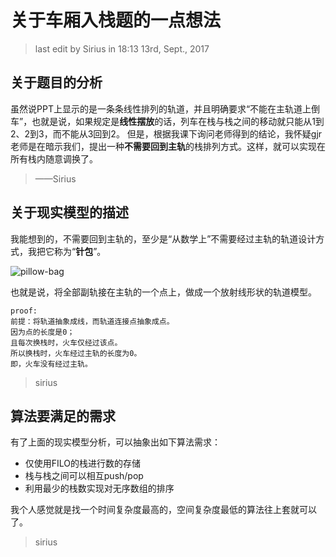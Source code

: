 # 关于车厢入栈题的一点想法

> last edit by Sirius in 18:13 13rd, Sept., 2017

## 关于题目的分析

虽然说PPT上显示的是一条条线性排列的轨道，并且明确要求“不能在主轨道上倒车”，也就是说，如果规定是**线性摆放**的话，列车在栈与栈之间的移动就只能从1到2、2到3，而不能从3回到2。
但是，根据我课下询问老师得到的结论，我怀疑gjr老师是在暗示我们，提出一种**不需要回到主轨**的栈排列方式。这样，就可以实现在所有栈内随意调换了。

> ——Sirius

## 关于现实模型的描述

我能想到的，不需要回到主轨的，至少是“从数学上”不需要经过主轨的轨道设计方式，我把它称为“**针包**”。

![pillow-bag](https://g-search1.alicdn.com/bao/uploaded/i1/131887280/TB2lZ.tpVXXXXa4XXXXXXXXXXXX_!!131887280.jpg_240x240q50)

也就是说，将全部副轨接在主轨的一个点上，做成一个放射线形状的轨道模型。

```
proof:
前提：将轨道抽象成线，而轨道连接点抽象成点。
因为点的长度是0；
且每次换栈时，火车仅经过该点。
所以换栈时，火车经过主轨的长度为0。
即，火车没有经过主轨。
```

>sirius

## 算法要满足的需求

有了上面的现实模型分析，可以抽象出如下算法需求：

- 仅使用FILO的栈进行数的存储
- 栈与栈之间可以相互push/pop
- 利用最少的栈数实现对无序数组的排序

我个人感觉就是找一个时间复杂度最高的，空间复杂度最低的算法往上套就可以了。

>sirius